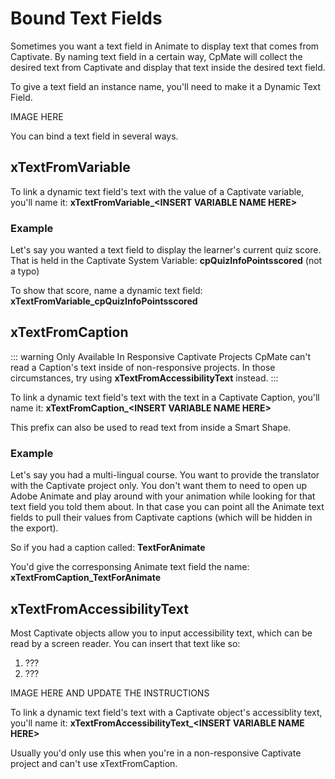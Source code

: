 # Bound Text Fields
Sometimes you want a text field in Animate to display text that comes from Captivate. By naming text field in a certain way, CpMate will collect the desired text from Captivate and display that text inside the desired text field.

To give a text field an instance name, you'll need to make it a Dynamic Text Field.

IMAGE HERE

You can bind a text field in several ways.

## xTextFromVariable
To link a dynamic text field's text with the value of a Captivate variable, you'll name it: **xTextFromVariable\_\<INSERT VARIABLE NAME HERE\>**

### Example
Let's say you wanted a text field to display the learner's current quiz score. That is held in the Captivate System Variable: **cpQuizInfoPointsscored** (not a typo)

To show that score, name a dynamic text field: **xTextFromVariable_cpQuizInfoPointsscored**

## xTextFromCaption

::: warning Only Available In Responsive Captivate Projects
CpMate can't read a Caption's text inside of non-responsive projects. In those circumstances, try using **xTextFromAccessibilityText** instead.
:::

To link a dynamic text field's text with the text in a Captivate Caption, you'll name it: **xTextFromCaption\_\<INSERT VARIABLE NAME HERE\>**

This prefix can also be used to read text from inside a Smart Shape.

### Example
Let's say you had a multi-lingual course. You want to provide the translator with the Captivate project only. You don't want them to need to open up Adobe Animate and play around with your animation while looking for that text field you told them about. In that case you can point all the Animate text fields to pull their values from Captivate captions (which will be hidden in the export).

So if you had a caption called: **TextForAnimate**

You'd give the corresponsing Animate text field the name: **xTextFromCaption_TextForAnimate**

## xTextFromAccessibilityText
Most Captivate objects allow you to input accessibility text, which can be read by a screen reader. You can insert that text like so:

1. ???
2. ???

IMAGE HERE AND UPDATE THE INSTRUCTIONS

To link a dynamic text field's text with a Captivate object's accessiblity text, you'll name it: **xTextFromAccessibilityText\_\<INSERT VARIABLE NAME HERE\>**

Usually you'd only use this when you're in a non-responsive Captivate project and can't use xTextFromCaption.
